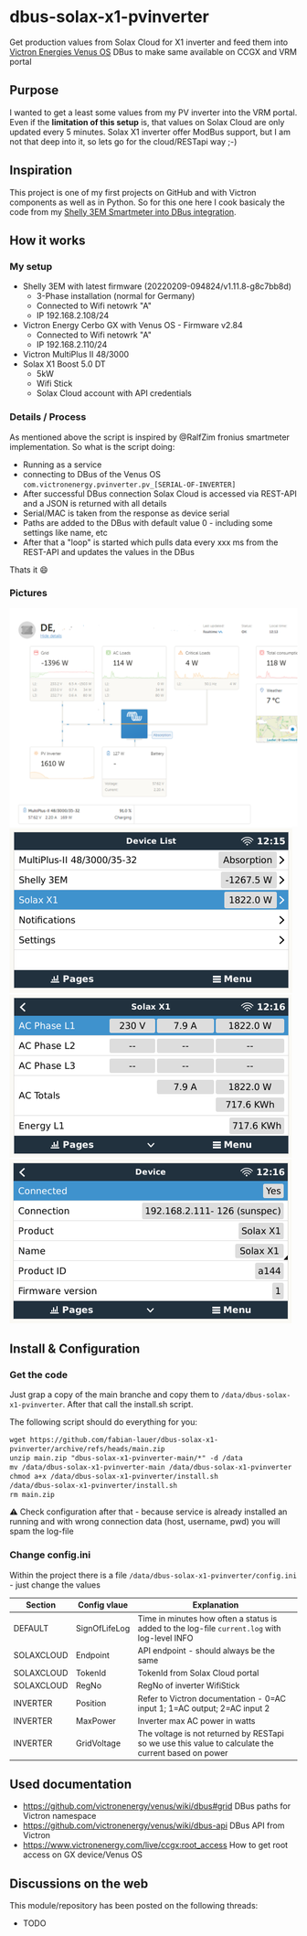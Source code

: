 # dbus-solax-x1-pvinverter
Get production values from Solax Cloud for X1 inverter and feed them into [Victron Energies Venus OS](https://github.com/victronenergy/venus) DBus to make same available on CCGX and VRM portal


## Purpose
I wanted to get a least some values from my PV inverter into the VRM portal.
Even if the **limitation of this setup** is, that values on Solax Cloud are only updated every 5 minutes.
Solax X1 inverter offer ModBus support, but I am not that deep into it, so lets go for the cloud/RESTapi way ;-)


## Inspiration
This project is one of my first projects on GitHub and with Victron components as well as in Python.
So for this one here I cook basicaly the code from my [Shelly 3EM Smartmeter into DBus integration](https://github.com/fabian-lauer/dbus-shelly-3em-smartmeter/).



## How it works
### My setup
- Shelly 3EM with latest firmware (20220209-094824/v1.11.8-g8c7bb8d)
  - 3-Phase installation (normal for Germany)
  - Connected to Wifi netowrk "A"
  - IP 192.168.2.108/24  
- Victron Energy Cerbo GX with Venus OS - Firmware v2.84
  - Connected to Wifi netowrk "A"
  - IP 192.168.2.110/24
- Victron MultiPlus II 48/3000
- Solax X1 Boost 5.0 DT
  - 5kW
  - Wifi Stick
  - Solax Cloud account with API credentials



### Details / Process
As mentioned above the script is inspired by @RalfZim fronius smartmeter implementation.
So what is the script doing:
- Running as a service
- connecting to DBus of the Venus OS `com.victronenergy.pvinverter.pv_[SERIAL-OF-INVERTER]`
- After successful DBus connection Solax Cloud is accessed via REST-API and a JSON is returned with all details  
- Serial/MAC is taken from the response as device serial
- Paths are added to the DBus with default value 0 - including some settings like name, etc
- After that a "loop" is started which pulls data every xxx ms from the REST-API and updates the values in the DBus

Thats it 😄


### Pictures
![VRM overview](img/VRM-Overview.PNG)
![Remote Console - Overview](img/CCGX_Overview.PNG) 
![Inverter- Values](img/CCGX_Details.PNG)
![Inverter - Device Details](img/CCGX_Device.PNG)


## Install & Configuration
### Get the code
Just grap a copy of the main branche and copy them to `/data/dbus-solax-x1-pvinverter`.
After that call the install.sh script.

The following script should do everything for you:
```
wget https://github.com/fabian-lauer/dbus-solax-x1-pvinverter/archive/refs/heads/main.zip
unzip main.zip "dbus-solax-x1-pvinverter-main/*" -d /data
mv /data/dbus-solax-x1-pvinverter-main /data/dbus-solax-x1-pvinverter
chmod a+x /data/dbus-solax-x1-pvinverter/install.sh
/data/dbus-solax-x1-pvinverter/install.sh
rm main.zip
```
⚠️ Check configuration after that - because service is already installed an running and with wrong connection data (host, username, pwd) you will spam the log-file


### Change config.ini
Within the project there is a file `/data/dbus-solax-x1-pvinverter/config.ini` - just change the values

| Section  | Config vlaue | Explanation |
| ------------- | ------------- | ------------- |
| DEFAULT  | SignOfLifeLog  | Time in minutes how often a status is added to the log-file `current.log` with log-level INFO |
| SOLAXCLOUD  | Endpoint | API endpoint - should always be the same |
| SOLAXCLOUD  | TokenId | TokenId from Solax Cloud portal |
| SOLAXCLOUD  | RegNo | RegNo of inverter WifiStick |
| INVERTER  | Position | Refer to Victron documentation - 0=AC input 1; 1=AC output; 2=AC input 2 |
| INVERTER  | MaxPower | Inverter max AC power in watts |
| INVERTER  | GridVoltage | The voltage is not returned by RESTapi so we use this value to calculate the current based on power |


## Used documentation
- https://github.com/victronenergy/venus/wiki/dbus#grid   DBus paths for Victron namespace
- https://github.com/victronenergy/venus/wiki/dbus-api   DBus API from Victron
- https://www.victronenergy.com/live/ccgx:root_access   How to get root access on GX device/Venus OS


## Discussions on the web
This module/repository has been posted on the following threads:
- TODO